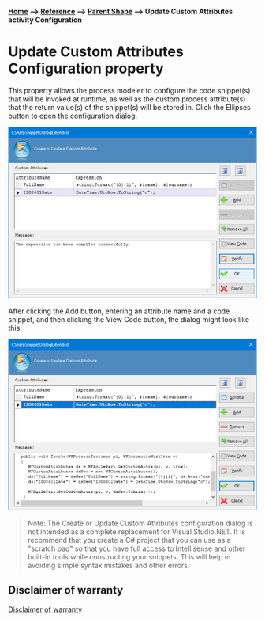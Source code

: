 __[Home](/) --> [Reference](/ref) --> [Parent Shape](javascript:history.back()) --> Update Custom Attributes activity Configuration__

# Update Custom Attributes Configuration property

This property allows the process modeler to configure the code snippet(s) that will be invoked at runtime, as well as the custom process attribute(s) that the return value(s) of the snippet(s) will be stored in. Click the Ellipses button to open the configuration dialog. 

![](../media/UpdateCustomAttributes_Configuration_01.png)

After clicking the Add button, entering an attribute name and a code snippet, and then clicking the View Code button, the dialog might look like this:

![](../media/UpdateCustomAttributes_Configuration_02.png)

> Note: The Create or Update Custom Attributes configuration dialog is not intended as a complete replacement for Visual Studio.NET. It is recommend that you create a C# project that you can use as a "scratch pad" so that you have full access to Intellisense and other built-in tools while constructing your snippets. This will help in avoiding simple syntax mistakes and other errors.


## Disclaimer of warranty

[Disclaimer of warranty](../../guides/common/DisclaimerOfWarranty.md)